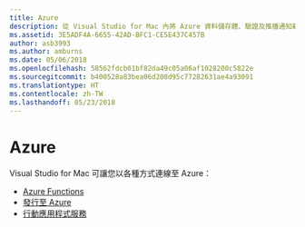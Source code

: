 ```yaml
---
title: Azure
description: 從 Visual Studio for Mac 內將 Azure 資料儲存體、驗證及推播通知新增至行動應用程式
ms.assetid: 3E5ADF4A-6655-42AD-BFC1-CE5E437C457B
author: asb3993
ms.author: amburns
ms.date: 05/06/2018
ms.openlocfilehash: 58562fdcb01bf82da49c05a06af1028200c5822e
ms.sourcegitcommit: b400528a83bea06d208d95c77282631ae4a93091
ms.translationtype: HT
ms.contentlocale: zh-TW
ms.lasthandoff: 05/23/2018
---
```

# <a name="azure"></a>Azure

Visual Studio for Mac 可讓您以各種方式連線至 Azure：

- [Azure Functions](azure-functions.md)
- [發行至 Azure](https://blog.xamarin.com/publish-azure-visual-studio-mac/)
- [行動應用程式服務](connected-services.md)